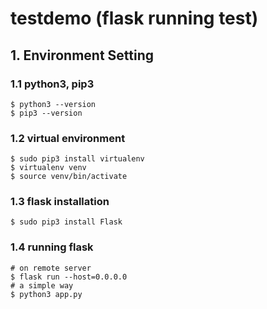 # testdemo (flask running test)

## 1. Environment Setting
### 1.1 python3, pip3
```
$ python3 --version
$ pip3 --version
```

### 1.2 virtual environment
```
$ sudo pip3 install virtualenv
$ virtualenv venv
$ source venv/bin/activate
```

### 1.3 flask installation
```
$ sudo pip3 install Flask
```

### 1.4 running flask
```
# on remote server
$ flask run --host=0.0.0.0
# a simple way 
$ python3 app.py
```